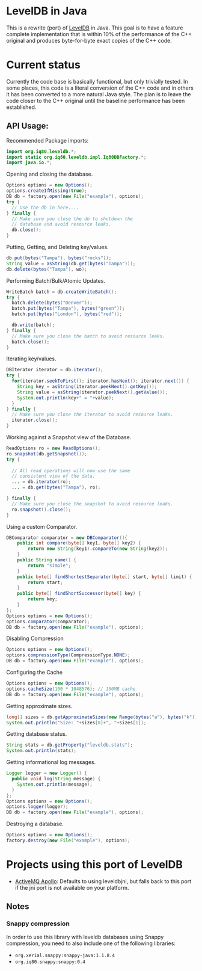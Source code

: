 # LevelDB in Java

This is a rewrite (port) of [LevelDB](http://code.google.com/p/leveldb/) in
Java.  This goal is to have a feature complete implementation that is within
10% of the performance of the C++ original and produces byte-for-byte exact
copies of the C++ code.

# Current status

Currently the code base is basically functional, but only trivially tested.
In some places, this code is a literal conversion of the C++ code and in
others it has been converted to a more natural Java style.  The plan is to
leave the code closer to the C++ original until the baseline performance has
been established.

## API Usage:

Recommended Package imports:

```java
import org.iq80.leveldb.*;
import static org.iq80.leveldb.impl.Iq80DBFactory.*;
import java.io.*;
```

Opening and closing the database.

```java
Options options = new Options();
options.createIfMissing(true);
DB db = factory.open(new File("example"), options);
try {
  // Use the db in here....
} finally {
  // Make sure you close the db to shutdown the 
  // database and avoid resource leaks.
  db.close();
}
```

Putting, Getting, and Deleting key/values.

```java
db.put(bytes("Tampa"), bytes("rocks"));
String value = asString(db.get(bytes("Tampa")));
db.delete(bytes("Tampa"), wo);
```

Performing Batch/Bulk/Atomic Updates.

```java
WriteBatch batch = db.createWriteBatch();
try {
  batch.delete(bytes("Denver"));
  batch.put(bytes("Tampa"), bytes("green"));
  batch.put(bytes("London"), bytes("red"));

  db.write(batch);
} finally {
  // Make sure you close the batch to avoid resource leaks.
  batch.close();
}
```

Iterating key/values.

```java
DBIterator iterator = db.iterator();
try {
  for(iterator.seekToFirst(); iterator.hasNext(); iterator.next()) {
    String key = asString(iterator.peekNext().getKey());
    String value = asString(iterator.peekNext().getValue());
    System.out.println(key+" = "+value);
  }
} finally {
  // Make sure you close the iterator to avoid resource leaks.
  iterator.close();
}
```

Working against a Snapshot view of the Database.

```java
ReadOptions ro = new ReadOptions();
ro.snapshot(db.getSnapshot());
try {
  
  // All read operations will now use the same 
  // consistent view of the data.
  ... = db.iterator(ro);
  ... = db.get(bytes("Tampa"), ro);

} finally {
  // Make sure you close the snapshot to avoid resource leaks.
  ro.snapshot().close();
}
```

Using a custom Comparator.

```java
DBComparator comparator = new DBComparator(){
    public int compare(byte[] key1, byte[] key2) {
        return new String(key1).compareTo(new String(key2));
    }
    public String name() {
        return "simple";
    }
    public byte[] findShortestSeparator(byte[] start, byte[] limit) {
        return start;
    }
    public byte[] findShortSuccessor(byte[] key) {
        return key;
    }
};
Options options = new Options();
options.comparator(comparator);
DB db = factory.open(new File("example"), options);
```
    
Disabling Compression

```java
Options options = new Options();
options.compressionType(CompressionType.NONE);
DB db = factory.open(new File("example"), options);
```

Configuring the Cache

```java    
Options options = new Options();
options.cacheSize(100 * 1048576); // 100MB cache
DB db = factory.open(new File("example"), options);
```

Getting approximate sizes.

```java
long[] sizes = db.getApproximateSizes(new Range(bytes("a"), bytes("k")), new Range(bytes("k"), bytes("z")));
System.out.println("Size: "+sizes[0]+", "+sizes[1]);
```
    
Getting database status.

```java
String stats = db.getProperty("leveldb.stats");
System.out.println(stats);
```

Getting informational log messages.

```java
Logger logger = new Logger() {
  public void log(String message) {
    System.out.println(message);
  }
};
Options options = new Options();
options.logger(logger);
DB db = factory.open(new File("example"), options);
```

Destroying a database.

```java    
Options options = new Options();
factory.destroy(new File("example"), options);
```

# Projects using this port of LevelDB

* [ActiveMQ Apollo](http://activemq.apache.org/apollo/): Defaults to using leveldbjni, but falls 
  back to this port if the jni port is not available on your platform.

## Notes
### Snappy compression

In order to use this library with leveldb databases using Snappy compression,
you need to also include one of the following libraries:
* `org.xerial.snappy:snappy-java:1.1.8.4`
* `org.iq80.snappy:snappy:0.4`
